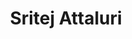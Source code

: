 ---
name: Sritej Attaluri
title: Sritej Attaluri
description: Website
task: Website
link: https://www.sritej.com/
image: "/assets/organization/membership/sritej.jpg"
---